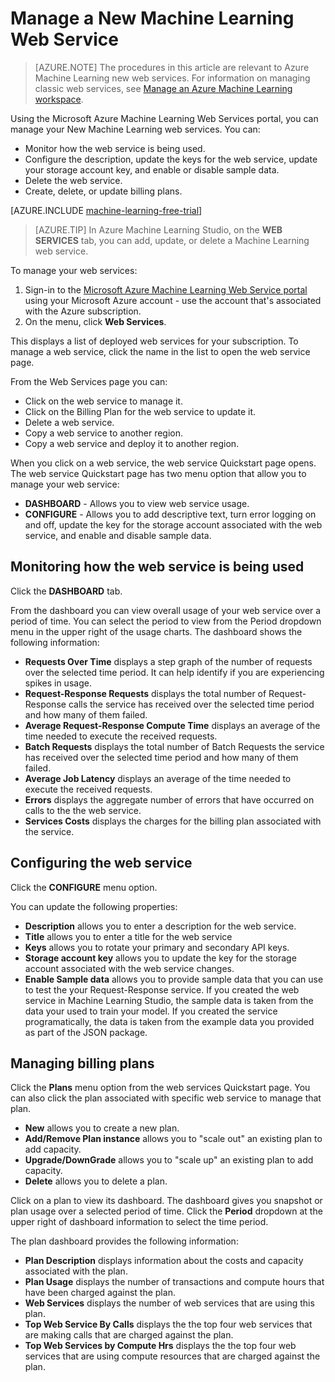 <properties
	pageTitle="Manage a New Machine Learning Web Service | Microsoft Azure"
	description="Manage access to Azure Machine Learning workspaces, and deploy and manage ML API web services"
	services="machine-learning"
	documentationCenter=""
	authors="vDonGlover"
	manager="jhubbard"
	editor="cgronlun"/>

<tags
	ms.service="machine-learning"
	ms.workload="data-services"
	ms.tgt_pltfrm="na"
	ms.devlang="na"
	ms.topic="article"
	ms.date="07/06/2016"
	ms.author="v-donglo"/>


# Manage a New Machine Learning Web Service

> [AZURE.NOTE] The procedures in this article are relevant to Azure Machine Learning new web services. For information on managing classic web services, see [Manage an Azure Machine Learning workspace](machine-learning-manage-workspace.md).

Using the Microsoft Azure Machine Learning Web Services portal, you can manage your New Machine Learning web services. You can:

- Monitor how the web service is being used.
- Configure the description, update the keys for the web service, update your storage account key, and enable or disable sample data.
- Delete the web service.
- Create, delete, or update billing plans.

[AZURE.INCLUDE [machine-learning-free-trial](../../includes/machine-learning-free-trial.md)]

> [AZURE.TIP] In Azure Machine Learning Studio, on the **WEB SERVICES** tab, you can add, update, or delete a Machine Learning web service.

To manage your web services:

1.	Sign-in to the [Microsoft Azure Machine Learning Web Service portal](https://services.azureml.net/quickstart) using your Microsoft Azure account - use the account that's associated with the Azure subscription.
2.	On the menu, click **Web Services**.

This displays a list of deployed web services for your subscription.
To manage a web service, click the name in the list to open the web service page.

From the Web Services page you can:

- Click on the web service to manage it.
- Click on the Billing Plan for the web service to update it.
- Delete a web service.
- Copy a web service to another region.
- Copy a web service and deploy it to another region.

When you click on a web service, the web service Quickstart page opens. The web service Quickstart page has two menu option that allow you to manage your web service:

- **DASHBOARD** - Allows you to view web service usage.
- **CONFIGURE** - Allows you to add descriptive text, turn error logging on and off, update the key for the storage account associated with the web service, and enable and disable sample data.

## Monitoring how the web service is being used

Click the **DASHBOARD** tab.

From the dashboard you can view overall usage of your web service over a period of time. You can select the period to view from the Period dropdown menu in the upper right of the usage charts. The dashboard shows the following information:

- **Requests Over Time** displays a step graph of the number of requests over the selected time period. It can help identify if you are experiencing spikes in usage.
- **Request-Response Requests** displays the total number of Request-Response calls the service has received over the selected time period and how many of them failed.
- **Average Request-Response Compute Time** displays an average of the time  needed to execute the received requests.
- **Batch Requests** displays the total number of Batch Requests the service has received over the selected time period and how many of them failed.
- **Average Job Latency** displays an average of the time needed to execute the received requests.
- **Errors** displays the aggregate number of errors that have occurred on calls to the the web service.
- **Services Costs** displays the charges for the billing plan associated with the service.

## Configuring the web service ##

Click the **CONFIGURE** menu option.

You can update the following properties:

* **Description** allows you to enter a description for the web service.
* **Title** allows you to enter a title for the web service
* **Keys** allows you to rotate your primary and secondary API keys.
* **Storage account key** allows you to update the key for the storage account associated with the web service changes. 
* **Enable Sample data** allows you to provide sample data that you can use to test the your Request-Response service. If you created the web service in Machine Learning Studio, the sample data is taken from the data your used to train your model. If you created the service programatically, the data is taken from the example data you provided as part of the JSON package.

## Managing billing plans

Click the **Plans** menu option from the web services Quickstart page. You can also click the plan associated with specific web service to manage that plan.

* **New** allows you to create a new plan.
* **Add/Remove Plan instance** allows you to "scale out" an existing plan to add capacity.
* **Upgrade/DownGrade** allows you to "scale up" an existing plan to add capacity.
* **Delete** allows you to delete a plan.

Click on a plan to view its dashboard. The dashboard gives you snapshot or plan usage over a selected period of time. Click the **Period** dropdown at the upper right of dashboard information to select the time period.

The plan dashboard provides the following information:

* **Plan Description** displays information about the costs and capacity associated with the plan.
* **Plan Usage** displays the number of transactions and compute hours that have been charged against the plan.
* **Web Services** displays the number of web services that are using this plan.
* **Top Web Service By Calls** displays the the top four web services that are making calls that are charged against the plan.
* **Top Web Services by Compute Hrs** displays the the top four web services that are using compute resources that are charged against the plan.
